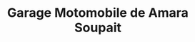 ---
title: "Garage Motomobile de Amara Soupait"
url: /macenta/garage-motomobile-de-amara-soupait/
shop: Autowerkstatt
---